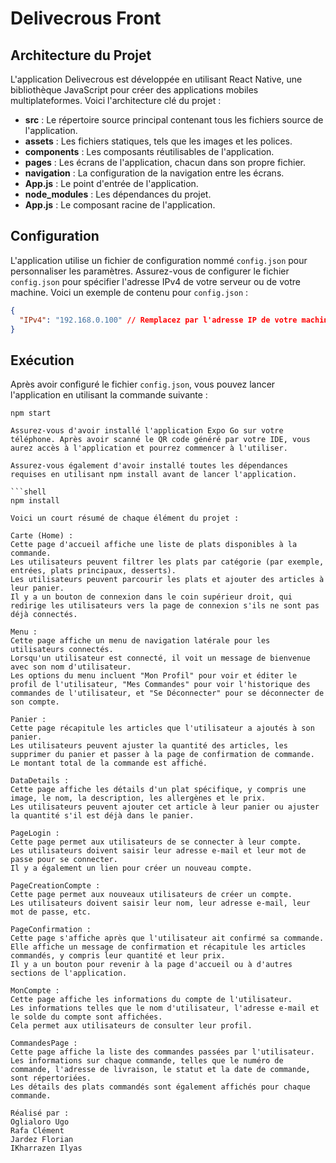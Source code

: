 # Delivecrous Front

## Architecture du Projet

L'application Delivecrous est développée en utilisant React Native, une bibliothèque JavaScript pour créer des applications mobiles multiplateformes. Voici l'architecture clé du projet :

- **src** : Le répertoire source principal contenant tous les fichiers source de l'application.
- **assets** : Les fichiers statiques, tels que les images et les polices.
- **components** : Les composants réutilisables de l'application.
- **pages** : Les écrans de l'application, chacun dans son propre fichier.
- **navigation** : La configuration de la navigation entre les écrans.
- **App.js** : Le point d'entrée de l'application.
- **node_modules** : Les dépendances du projet.
- **App.js** : Le composant racine de l'application.

## Configuration

L'application utilise un fichier de configuration nommé `config.json` pour personnaliser les paramètres. Assurez-vous de configurer le fichier `config.json` pour spécifier l'adresse IPv4 de votre serveur ou de votre machine. Voici un exemple de contenu pour `config.json` :
```json
{
  "IPv4": "192.168.0.100" // Remplacez par l'adresse IP de votre machine ou de votre serveur
}
```



## Exécution

Après avoir configuré le fichier `config.json`, vous pouvez lancer l'application en utilisant la commande suivante :

```shell
npm start

Assurez-vous d'avoir installé l'application Expo Go sur votre téléphone. Après avoir scanné le QR code généré par votre IDE, vous aurez accès à l'application et pourrez commencer à l'utiliser.

Assurez-vous également d'avoir installé toutes les dépendances requises en utilisant npm install avant de lancer l'application.

```shell
npm install

Voici un court résumé de chaque élément du projet :

Carte (Home) :
Cette page d'accueil affiche une liste de plats disponibles à la commande.
Les utilisateurs peuvent filtrer les plats par catégorie (par exemple, entrées, plats principaux, desserts).
Les utilisateurs peuvent parcourir les plats et ajouter des articles à leur panier.
Il y a un bouton de connexion dans le coin supérieur droit, qui redirige les utilisateurs vers la page de connexion s'ils ne sont pas déjà connectés.

Menu :
Cette page affiche un menu de navigation latérale pour les utilisateurs connectés.
Lorsqu'un utilisateur est connecté, il voit un message de bienvenue avec son nom d'utilisateur.
Les options du menu incluent "Mon Profil" pour voir et éditer le profil de l'utilisateur, "Mes Commandes" pour voir l'historique des commandes de l'utilisateur, et "Se Déconnecter" pour se déconnecter de son compte.

Panier :
Cette page récapitule les articles que l'utilisateur a ajoutés à son panier.
Les utilisateurs peuvent ajuster la quantité des articles, les supprimer du panier et passer à la page de confirmation de commande.
Le montant total de la commande est affiché.

DataDetails :
Cette page affiche les détails d'un plat spécifique, y compris une image, le nom, la description, les allergènes et le prix.
Les utilisateurs peuvent ajouter cet article à leur panier ou ajuster la quantité s'il est déjà dans le panier.

PageLogin :
Cette page permet aux utilisateurs de se connecter à leur compte.
Les utilisateurs doivent saisir leur adresse e-mail et leur mot de passe pour se connecter.
Il y a également un lien pour créer un nouveau compte.

PageCreationCompte :
Cette page permet aux nouveaux utilisateurs de créer un compte.
Les utilisateurs doivent saisir leur nom, leur adresse e-mail, leur mot de passe, etc.

PageConfirmation :
Cette page s'affiche après que l'utilisateur ait confirmé sa commande.
Elle affiche un message de confirmation et récapitule les articles commandés, y compris leur quantité et leur prix.
Il y a un bouton pour revenir à la page d'accueil ou à d'autres sections de l'application.

MonCompte :
Cette page affiche les informations du compte de l'utilisateur.
Les informations telles que le nom d'utilisateur, l'adresse e-mail et le solde du compte sont affichées.
Cela permet aux utilisateurs de consulter leur profil.

CommandesPage :
Cette page affiche la liste des commandes passées par l'utilisateur.
Les informations sur chaque commande, telles que le numéro de commande, l'adresse de livraison, le statut et la date de commande, sont répertoriées.
Les détails des plats commandés sont également affichés pour chaque commande.

Réalisé par :
Oglialoro Ugo
Rafa Clément
Jardez Florian
IKharrazen Ilyas
